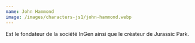 ```yaml
---
name: John Hammond
image: /images/characters-js1/john-hammond.webp
---
```

Est le fondateur de la société InGen ainsi que le créateur de Jurassic Park.